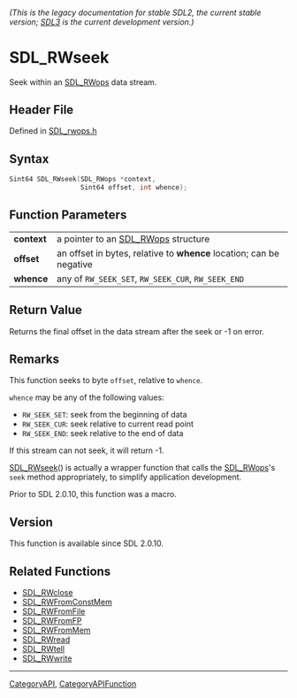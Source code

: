 ###### (This is the legacy documentation for stable SDL2, the current stable version; [SDL3](https://wiki.libsdl.org/SDL3/) is the current development version.)
# SDL_RWseek

Seek within an [SDL_RWops](SDL_RWops) data stream.

## Header File

Defined in [SDL_rwops.h](https://github.com/libsdl-org/SDL/blob/SDL2/include/SDL_rwops.h)

## Syntax

```c
Sint64 SDL_RWseek(SDL_RWops *context,
                  Sint64 offset, int whence);

```

## Function Parameters

|                 |                                                                      |
| --------------- | -------------------------------------------------------------------- |
| **context**     | a pointer to an [SDL_RWops](SDL_RWops) structure                     |
| **offset**      | an offset in bytes, relative to **whence** location; can be negative |
| **whence**      | any of `RW_SEEK_SET`, `RW_SEEK_CUR`, `RW_SEEK_END`                   |

## Return Value

Returns the final offset in the data stream after the seek or -1 on error.

## Remarks

This function seeks to byte `offset`, relative to `whence`.

`whence` may be any of the following values:

- `RW_SEEK_SET`: seek from the beginning of data
- `RW_SEEK_CUR`: seek relative to current read point
- `RW_SEEK_END`: seek relative to the end of data

If this stream can not seek, it will return -1.

[SDL_RWseek](SDL_RWseek)() is actually a wrapper function that calls the
[SDL_RWops](SDL_RWops)'s `seek` method appropriately, to simplify
application development.

Prior to SDL 2.0.10, this function was a macro.

## Version

This function is available since SDL 2.0.10.

## Related Functions

* [SDL_RWclose](SDL_RWclose)
* [SDL_RWFromConstMem](SDL_RWFromConstMem)
* [SDL_RWFromFile](SDL_RWFromFile)
* [SDL_RWFromFP](SDL_RWFromFP)
* [SDL_RWFromMem](SDL_RWFromMem)
* [SDL_RWread](SDL_RWread)
* [SDL_RWtell](SDL_RWtell)
* [SDL_RWwrite](SDL_RWwrite)

----
[CategoryAPI](CategoryAPI), [CategoryAPIFunction](CategoryAPIFunction)


